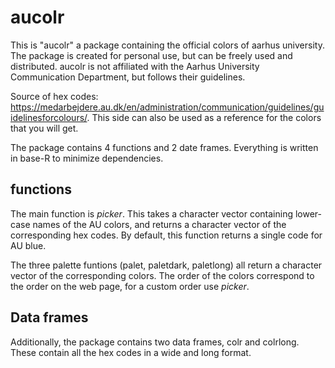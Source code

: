 # aucolr

This is "aucolr" a package containing the official colors of aarhus university.
The package is created for personal use, but can be freely used and distributed.
aucolr is not affiliated with the Aarhus University Communication Department, but follows their guidelines.


Source of hex codes: https://medarbejdere.au.dk/en/administration/communication/guidelines/guidelinesforcolours/.
This side can also be used as a reference for the colors that you will get.

The package contains 4 functions and 2 date frames. Everything is written in base-R to minimize dependencies.


## functions

The main function is *picker*. 
This takes a character vector containing lower-case names of the AU colors, and returns a character vector of the corresponding  hex codes.
By default, this function returns a single code for AU blue.


The three palette funtions (palet, paletdark, paletlong) all return a character vector of the corresponding colors. 
The order of the colors correspond to the order on the web page, for a custom order use *picker*.

## Data frames

Additionally, the package contains two data frames, colr and colrlong. These contain all the hex codes in a wide and long format.
